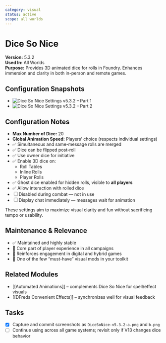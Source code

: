 ```yaml
---
category: visual
status: active
scope: all worlds
---
```


# Dice So Nice

**Version:** 5.3.2  
**Used In:** All Worlds  
**Purpose:** Provides 3D animated dice for rolls in Foundry. Enhances immersion and clarity in both in-person and remote games.

## Configuration Snapshots

- ![Dice So Nice Settings v5.3.2 – Part 1](./DiceSoNice-v5.3.2-a.png)
- ![Dice So Nice Settings v5.3.2 – Part 2](./DiceSoNice-v5.3.2-b.png)

## Configuration Notes

- **Max Number of Dice:** 20
- **Global Animation Speed:** Players’ choice (respects individual settings)
- ✅ Simultaneous and same-message rolls are merged
- ✅ Dice can be flipped post-roll
- ✅ Use owner dice for initiative
- ✅ Enable 3D dice on:
  - Roll Tables
  - Inline Rolls
  - Player Rolls
- ✅ Ghost dice enabled for hidden rolls, visible to **all players**
- ✅ Allow interaction with rolled dice
- ☐ Disabled during combat — not in use
- ☐ Display chat immediately — messages wait for animation

These settings aim to maximize visual clarity and fun without sacrificing tempo or usability.

## Maintenance & Relevance

- ✅ Maintained and highly stable
- 🧠 Core part of player experience in all campaigns
- 💬 Reinforces engagement in digital and hybrid games
- 🧭 One of the few “must-have” visual mods in your toolkit

## Related Modules

- [[Automated Animations]] – complements Dice So Nice for spell/effect visuals
- [[DFreds Convenient Effects]] – synchronizes well for visual feedback

## Tasks

- [x] Capture and commit screenshots as `DiceSoNice-v5.3.2-a.png` and `b.png`
- [ ] Continue using across all game systems; revisit only if V13 changes dice behavior
